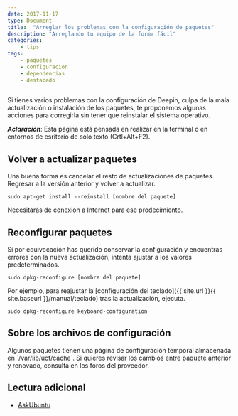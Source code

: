 ```yaml
---
date: 2017-11-17
type: Document
title:  "Arreglar los problemas con la configuración de paquetes"
description: "Arreglando tu equipo de la forma fácil"
categories:
    - tips
tags:
    - paquetes
    - configuracion
    - dependencias
    - destacado
---
```


Si tienes varios problemas con la configuración de Deepin, culpa de la mala actualización o instalación de los paquetes, te proponemos algunas acciones para corregirla sin tener que reinstalar el sistema operativo.

***Aclaración***: Esta página está pensada en realizar en la terminal o en entornos de esritorio de solo texto (Crtl+Alt+F2).

## Volver a actualizar paquetes
Una buena forma es cancelar el resto de actualizaciones de paquetes. Regresar a la versión anterior y volver a actualizar.
~~~
sudo apt-get install --reinstall [nombre del paquete]
~~~

Necesitarás de conexión a Internet para ese prodecimiento.

## Reconfigurar paquetes
Si por equivocación has querido conservar la configuración y encuentras errores con la nueva actualización, intenta ajustar a los valores predeterminados.
~~~
sudo dpkg-reconfigure [nombre del paquete]
~~~

Por ejemplo, para reajustar la [configuración del teclado]({{ site.url }}{{ site.baseurl }}/manual/teclado) tras la actualización, ejecuta.
~~~
sudo dpkg-reconfigure keyboard-configuration
~~~

## Sobre los archivos de configuración
Algunos paquetes tienen una página de configuración temporal almacenada en ´/var/lib/ucf/cache´. Si quieres revisar los cambios entre paquete anterior y renovado, consulta en los foros del proveedor.

## Lectura adicional
* [AskUbuntu](https://askubuntu.com/questions/799212/how-can-i-install-view-the-grub-file-that-a-recent-upgrade-was-providing-but-i-a/799220#799220)

